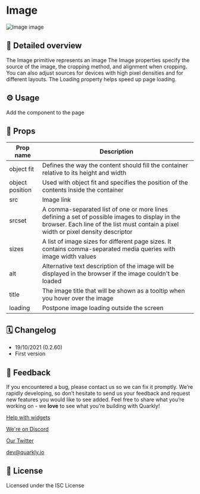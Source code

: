 # Image

![Image image](https://github.com/quarkly/widgets-help/raw/main/images/Image.png)

## 📖 Detailed overview

The Image primitive represents an image
The Image properties specify the source of the image, the cropping method,
and alignment when cropping. You can also adjust sources for devices with
high pixel densities and for different layouts. The Loading property helps
speed up page loading.

## ⚙️ Usage

Add the component to the page

## 🧩 Props

| Prop name       | Description                                                                                                                                                                           |
|-----------------|---------------------------------------------------------------------------------------------------------------------------------------------------------------------------------------|
| object fit      | Defines the way the content should fill the container relative to its height and width                                                                                                |
| object position | Used with object fit and specifies the position of the contents inside the container                                                                                                  |
| src             | Image link                                                                                                                                                                            |
| srcset          | A comma-separated list of one or more lines defining a set of possible images to display in the browser. Each line of the list must contain a pixel width or pixel density descriptor |
| sizes           | A list of image sizes for different page sizes. It contains comma-separated media queries with image width values                                                                     |
| alt             | Alternative text description of the image will be displayed in the browser if the image couldn't be loaded                                                                            |
| title           | The image title that will be shown as a tooltip when you hover over the image                                                                                                         |
| loading         | Postpone image loading outside the screen                                                                                                                                             |

## 🗓 Changelog

- 19/10/2021 (0.2.60)
- First version

## 📮 Feedback

If you encountered a bug, please contact us so we can fix it promptly. We’re rapidly developing, so don’t hesitate to send us your feedback and request new features you would like to see added. Feel free to share what you’re working on - we **love** to see what you’re building with Quarkly!

[Help with widgets](https://community.quarkly.io/c/requests/11)

[We're on Discord](https://discord.gg/SuF9vCMJGW)

[Our Twitter](https://twitter.com/quarklyapp)

[dev@quarkly.io](mailto:dev@quarkly.io)

## 📝 License

Licensed under the ISC License
